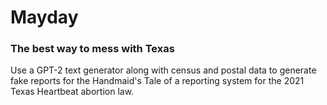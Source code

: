 # Mayday 

### The best way to mess with Texas

Use a GPT-2 text generator along with census and postal data to generate fake reports for the Handmaid's Tale of a reporting system for the 2021 Texas Heartbeat abortion law.

